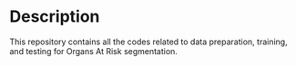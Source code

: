 # Description
This repository contains all the codes related to data preparation, training, and testing for Organs At Risk segmentation.
